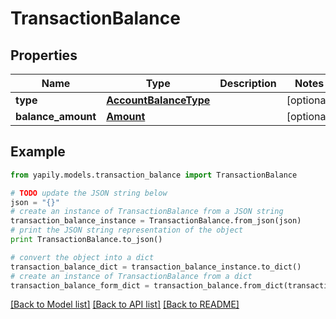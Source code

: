 # TransactionBalance


## Properties
Name | Type | Description | Notes
------------ | ------------- | ------------- | -------------
**type** | [**AccountBalanceType**](AccountBalanceType.md) |  | [optional] 
**balance_amount** | [**Amount**](Amount.md) |  | [optional] 

## Example

```python
from yapily.models.transaction_balance import TransactionBalance

# TODO update the JSON string below
json = "{}"
# create an instance of TransactionBalance from a JSON string
transaction_balance_instance = TransactionBalance.from_json(json)
# print the JSON string representation of the object
print TransactionBalance.to_json()

# convert the object into a dict
transaction_balance_dict = transaction_balance_instance.to_dict()
# create an instance of TransactionBalance from a dict
transaction_balance_form_dict = transaction_balance.from_dict(transaction_balance_dict)
```
[[Back to Model list]](../README.md#documentation-for-models) [[Back to API list]](../README.md#documentation-for-api-endpoints) [[Back to README]](../README.md)


